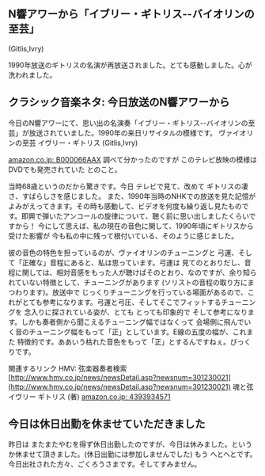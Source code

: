 ## N響アワーから「イブリー・ギトリス--バイオリンの至芸」
(Gitlis,Ivry)

1990年放送のギトリスの名演が再放送されました。とても感動しました。心が洗われました。






## クラシック音楽ネタ: 今日放送のN響アワーから


今日のN響アワーにて、思い出の名演奏「イブリー・ギトリス--バイオリンの至芸」が放送されていました。1990年の来日リサイタルの模様です。
ヴァイオリンの至芸 イヴリー・ギトリス (Gitlis,Ivry)
  


[amazon.co.jp: B000066AAX](http://www.amazon.co.jp/exec/obidos/ASIN/B000066AAX/igapyondiary-22)
  調べて分かったのですが このテレビ放映の模様はDVDでも発売されていた とのこと。


当時68歳というのだから驚きです。今日 テレビで見て、改めて ギトリスの凄さ、すばらしさを感じました。
また、1990年当時のNHKでの放送を見た記憶がよみがえってきます。その時も感動して、ビデオを何度も繰り返し見たものです。即興で弾いたアンコールの旋律について、聴く前に思い出しましたくらいですから！
今にして思えば、私の現在の音色に関して、1990年頃にギトリスから受けた影響が
今も私の中に残って根付いている、そのように感じました。

彼の音色の特色を担っているのが、ヴァイオリンのチューニングと 弓運、そして「正確な」音程にあると、私は思っています。弓運は
見てのとおりだし、音程に関しては、相対音感をもった人が聴けばそのとおり、なのですが、余り知られていない特徴として、チューニングがあります
(ソリストの音程の取り方にまつわります)。放送中で じっくりチューニングを行っている場面があるので、これがとても参考になります。弓運と弓圧、そしてそこでフィットするチューニングを
念入りに探されている姿が、とても とっても印象的で そして参考になります。しかも奏者側から聞こえるチューニング幅ではなくって
会場側に飛んでいく音のチューニング幅をもって「正」としています。E線の五度の幅が、これまた
特徴的です。ああいう枯れた音色をもって「正」とするんですねぇ。びっくりです。

関連するリンク
HMV: 弦楽器奏者検索
  [http://www.hmv.co.jp/news/newsDetail.asp?newsnum=301230021](http://www.hmv.co.jp/news/newsDetail.asp?newsnum=301230021)
  魂と弦 イヴリー ギトリス (著)
  [amazon.co.jp: 4393934571](http://www.amazon.co.jp/exec/obidos/ASIN/4393934571/igapyondiary-22)


## 今日は休日出勤を休ませていただきました


昨日は またまたやむを得ず休日出勤したのですが、今日は休みました。というか休ませて頂きました。(休日出勤には参加しませんでした)
もう へとへとです。今日出社された方々、ごくろうさまです。そしてすみません。